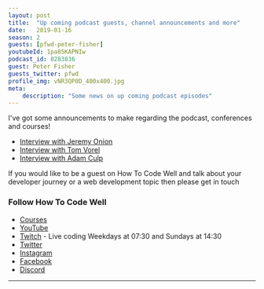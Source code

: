 ```yaml
---
layout: post
title:  "Up coming podcast guests, channel announcements and more"
date:   2019-01-16
season: 2
guests: [pfwd-peter-fisher]
youtubeId: 1pa85KAPNIw
podcast_id: 8283836
guest: Peter Fisher
guests_twitter: pfwd
profile_img: vNR3QP0D_400x400.jpg
meta:
    description: "Some news on up coming podcast episodes"
---
```

I've got some announcements to make regarding the podcast, conferences and courses!

- [Interview with Jeremy Onion](/_season-2/)
- [Interview with Tom Vorel](/season-2/04-from-self-taught-coder-to-react-developer-tom-vorel-interview)
- [Interview with Adam Culp](/season-2/05-sunshine-php-conference-beach-casts-public-speaking-adam-culp-interview)

If you would like to be a guest on How To Code Well and talk about your developer journey or a web development topic then please get in touch

### Follow How To Code Well
- [Courses](http://howtocodewell.net)
- [YouTube](http://youtube.com/howtocodewell)
- [Twitch](http://twitch.tv/howtocodewell) - Live coding Weekdays at 07:30 and Sundays at 14:30
- [Twitter](https://twitter.com/howtocodewell)
- [Instagram](http://instagram.com/howtocodewell/)
- [Facebook](http://facebook.com/howtocodewell/)
- [Discord](http://howtocodewell.net/discord)

-------------------------------
